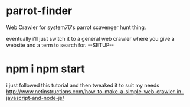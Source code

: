 # parrot-finder
Web Crawler for system76's parrot scavenger hunt thing.

eventually i'll just switch it to a general web crawler where you give a website and a term to search for.
--SETUP--

npm i
npm start
=====================

i just followed this tutorial and then tweaked it to suit my needs
http://www.netinstructions.com/how-to-make-a-simple-web-crawler-in-javascript-and-node-js/
